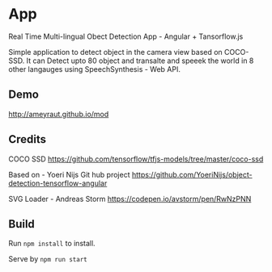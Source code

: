 # App

Real Time Multi-lingual Obect Detection App  - Angular + Tansorflow.js 

Simple application to detect object in the camera view based on COCO-SSD.
It can Detect upto 80 object and transalte  and speeek the world in 8 other langauges using SpeechSynthesis - Web API.
 
##  Demo

http://ameyraut.github.io/mod

##  Credits

COCO SSD 
https://github.com/tensorflow/tfjs-models/tree/master/coco-ssd

Based on  - Yoeri Nijs Git hub project
https://github.com/YoeriNijs/object-detection-tensorflow-angular

SVG Loader - Andreas Storm
https://codepen.io/avstorm/pen/RwNzPNN


## Build

Run `npm install` to install. 

Serve by `npm run start`

 
